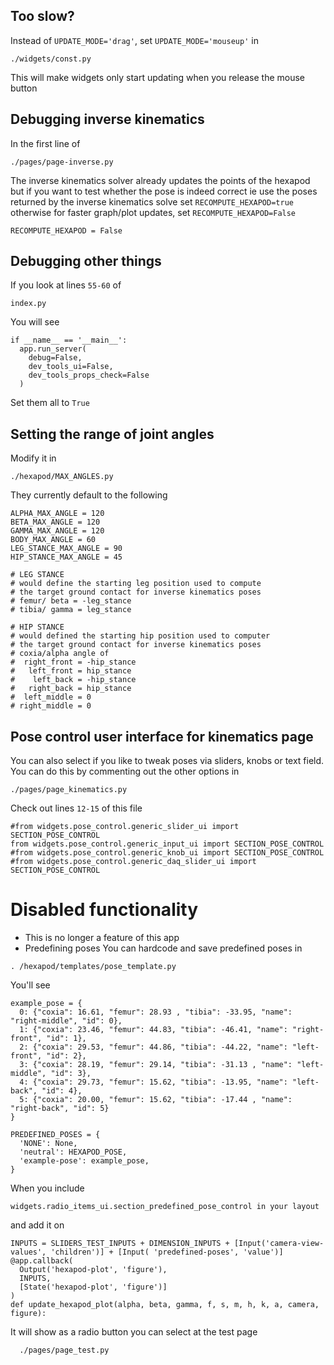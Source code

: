 ## Too slow?
Instead of `UPDATE_MODE='drag'`, set `UPDATE_MODE='mouseup'` in
```
./widgets/const.py
```
This will make widgets only start updating when you release the mouse button

## Debugging inverse kinematics
In the first line of
```
./pages/page-inverse.py
```
The inverse kinematics solver already updates the points of the hexapod
but if you want to test whether the pose is indeed correct
ie use the poses returned by the inverse kinematics solve
set `RECOMPUTE_HEXAPOD=true` otherwise for faster graph/plot updates, set `RECOMPUTE_HEXAPOD=False`
```
RECOMPUTE_HEXAPOD = False
```

## Debugging other things
If you look at lines `55-60` of
```
index.py
```
You will see
```
if __name__ == '__main__':
  app.run_server(
    debug=False,
    dev_tools_ui=False,
    dev_tools_props_check=False
  )
```
Set them all to `True`

## Setting the range of joint angles
Modify it in
```
./hexapod/MAX_ANGLES.py
```
They currently default to the following
```
ALPHA_MAX_ANGLE = 120
BETA_MAX_ANGLE = 120
GAMMA_MAX_ANGLE = 120
BODY_MAX_ANGLE = 60
LEG_STANCE_MAX_ANGLE = 90
HIP_STANCE_MAX_ANGLE = 45

# LEG STANCE
# would define the starting leg position used to compute
# the target ground contact for inverse kinematics poses
# femur/ beta = -leg_stance
# tibia/ gamma = leg_stance

# HIP STANCE
# would defined the starting hip position used to computer
# the target ground contact for inverse kinematics poses
# coxia/alpha angle of
#  right_front = -hip_stance
#   left_front = hip_stance
#    left_back = -hip_stance
#   right_back = hip_stance
#  left_middle = 0
# right_middle = 0
```

## Pose control user interface for kinematics page
You can also select if you like to tweak poses via sliders, knobs or
text field. You can do this by commenting out the other options in
 ```
 ./pages/page_kinematics.py
 ```
Check out lines `12-15` of this file
```
#from widgets.pose_control.generic_slider_ui import SECTION_POSE_CONTROL
from widgets.pose_control.generic_input_ui import SECTION_POSE_CONTROL
#from widgets.pose_control.generic_knob_ui import SECTION_POSE_CONTROL
#from widgets.pose_control.generic_daq_slider_ui import SECTION_POSE_CONTROL
```

# Disabled functionality
- This is no longer a feature of this app
- Predefining poses
You can hardcode and save predefined poses in
```
. /hexapod/templates/pose_template.py
```
You'll see
```
example_pose = {
  0: {"coxia": 16.61, "femur": 28.93 , "tibia": -33.95, "name": "right-middle", "id": 0},
  1: {"coxia": 23.46, "femur": 44.83, "tibia": -46.41, "name": "right-front", "id": 1},
  2: {"coxia": 29.53, "femur": 44.86, "tibia": -44.22, "name": "left-front", "id": 2},
  3: {"coxia": 28.19, "femur": 29.14, "tibia": -31.13 , "name": "left-middle", "id": 3},
  4: {"coxia": 29.73, "femur": 15.62, "tibia": -13.95, "name": "left-back", "id": 4},
  5: {"coxia": 20.00, "femur": 15.62, "tibia": -17.44 , "name": "right-back", "id": 5}
}

PREDEFINED_POSES = {
  'NONE': None,
  'neutral': HEXAPOD_POSE,
  'example-pose': example_pose,
}
```
When you include
```
widgets.radio_items_ui.section_predefined_pose_control in your layout
```
and add it on
```
INPUTS = SLIDERS_TEST_INPUTS + DIMENSION_INPUTS + [Input('camera-view-values', 'children')] + [Input( 'predefined-poses', 'value')]
@app.callback(
  Output('hexapod-plot', 'figure'),
  INPUTS,
  [State('hexapod-plot', 'figure')]
)
def update_hexapod_plot(alpha, beta, gamma, f, s, m, h, k, a, camera, figure):
```
It will show as a radio button you can select at the test page
```
  ./pages/page_test.py
```

